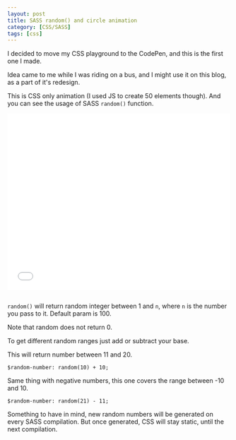 ```yaml
---
layout: post
title: SASS random() and circle animation
category: [CSS/SASS]
tags: [css]
---
```


I decided to move my CSS playground to the CodePen, and this is the first one I made.

Idea came to me while I was riding on a bus, and I might use it on this blog,
as a part of it's redesign.

This is CSS only animation (I used JS to create 50 elements though).
And you can see the usage of SASS `random()` function.

<!--more-->

<iframe
height='400px'
scrolling='no'
src='//codepen.io/stanko/embed/VKkaJB/?height=400&theme-id=light&default-tab=result&embed-version=2' frameborder='no'
allowtransparency='true'
allowfullscreen='true'
style='width: 100%; margin-bottom: 1em; background: #f7f7f7'>
See the Pen <a href='http://codepen.io/stanko/pen/VKkaJB/'>Circle Logo Animation</a> by Stanko (<a href='http://codepen.io/stanko'>@stanko</a>) on <a href='http://codepen.io'>CodePen</a>.
</iframe>


`random()` will return random integer between 1 and `n`, where `n` is the number you pass to it.
Default param is 100.

Note that random does not return 0.

To get different random ranges just add or subtract your base.

This will return number between 11 and 20.

```
$random-number: random(10) + 10;
```

Same thing with negative numbers, this one covers the range between -10 and 10.

```
$random-number: random(21) - 11;
```

Something to have in mind, new random numbers will be generated on every SASS compilation.
But once generated, CSS will stay static, until the next compilation.
